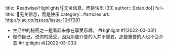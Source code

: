 title:: Readwise/Highlights/🥰无关信息，而是快乐 (30)
author:: [[xiao.do]]
full-title:: 🥰无关信息，而是快乐
category:: #articles
url:: http://xiao.do/issues/issue-1047081

- 生活中的秘密之一是看起来像在享受乐趣。 #Highlight #[[2022-03-03]]
- 做你自己，说你的感受，因为那些介意的人并不重要，那些重要的人也不会介意 #Highlight #[[2022-03-03]]
